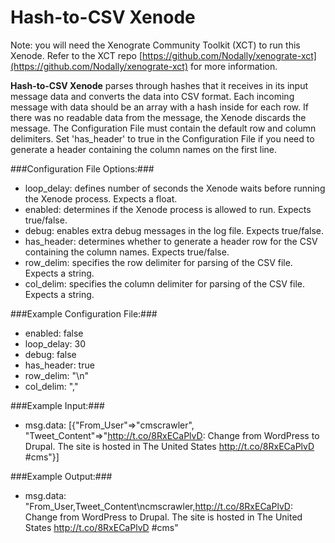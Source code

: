 Hash-to-CSV Xenode
==================

Note: you will need the Xenograte Community Toolkit (XCT) to run this Xenode. Refer to the XCT repo [https://github.com/Nodally/xenograte-xct](https://github.com/Nodally/xenograte-xct) for more information.

**Hash-to-CSV Xenode** parses through hashes that it receives in its input message data and converts the data into CSV format. Each incoming message with data should be an array with a hash inside for each row. If there was no readable data from the message, the Xenode discards the message. The Configuration File must contain the default row and column delimiters. Set 'has_header' to true in the Configuration File if you need to generate a header containing the column names on the first line.

###Configuration File Options:###
* loop_delay: defines number of seconds the Xenode waits before running the Xenode process. Expects a float. 
* enabled: determines if the Xenode process is allowed to run. Expects true/false.
* debug: enables extra debug messages in the log file. Expects true/false.
* has_header: determines whether to generate a header row for the CSV containing the column names. Expects true/false.
* row_delim: specifies the row delimiter for parsing of the CSV file. Expects a string.
* col_delim: specifies the column delimiter for parsing of the CSV file. Expects a string.

###Example Configuration File:###
* enabled: false
* loop_delay: 30
* debug: false
* has_header: true
* row_delim: "\n"
* col_delim: ","

###Example Input:###
* msg.data:  [{"From_User"=>"cmscrawler", "Tweet_Content"=>"http://t.co/8RxECaPlvD: Change from WordPress to Drupal. The site is hosted in The United States http://t.co/8RxECaPlvD #cms"}]

###Example Output:###
* msg.data: "From_User,Tweet_Content\ncmscrawler,http://t.co/8RxECaPlvD: Change from WordPress to Drupal. The site is hosted in The United States http://t.co/8RxECaPlvD #cms"

